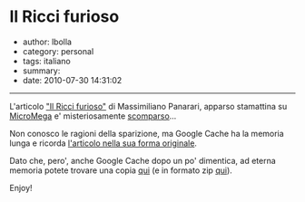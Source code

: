 # Il Ricci furioso

- author: lbolla
- category: personal
- tags: italiano
- summary: 
- date: 2010-07-30 14:31:02

----------------

L'articolo ["Il Ricci furioso"][1] di Massimiliano Panarari, apparso stamattina
su [MicroMega][2] e' misteriosamente [scomparso][1]...

Non conosco le ragioni della sparizione, ma Google Cache ha la memoria lunga e
ricorda [l'articolo nella sua forma originale][3].

Dato che, pero', anche Google Cache dopo un po' dimentica, ad eterna memoria
potete trovare una copia [qui][4] (e in formato zip [qui][5]).

Enjoy!

   [1]: http://temi.repubblica.it/micromega-online/il-ricci-furioso/
   [2]: http://temi.repubblica.it/micromega-online/
   [3]: http://webcache.googleusercontent.com/search?q=cache:audxwWXp8GsJ:temi.repubblica.it/micromega-online/il-ricci-furioso/+%22il+ricci+furioso%22&cd=1&hl=en&ct=clnk&gl=uk
   [4]: /stuff/Il%20Ricci%20furioso%20-%20micromega-online%20-%20micromega.html
   [5]: /stuff/il-ricci-furioso.zip
